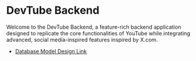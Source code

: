 # DevTube Backend

Welcome to the DevTube Backend, a feature-rich backend application designed to replicate the core functionalities of YouTube while integrating advanced, social media-inspired features inspired by X.com.

- [Database Model Design Link](https://app.eraser.io/workspace/YtPqZ1VogxGy1jzIDkzj)
